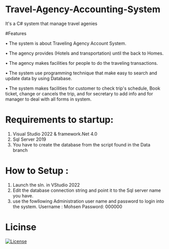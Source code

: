 # Travel-Agency-Accounting-System
It's a C# system that manage travel agenies

#Features 

• The system is about Traveling Agency Account System.

• The agency provides (Hotels and transportation) until the back to Homes.

• The agency makes facilities for people to do the traveling transactions.

• The system use programming technique that make easy to search and update data by using Database.

• The system makes facilities for customer to check trip's schedule, Book ticket, change or cancels the trip, and for secretary to add info and for manager to deal with all forms in system.
 
# Requirements to startup:

1) Visual Studio 2022 & framework.Net 4.0
2) Sql Server 2019
3) You have to create the database from the script found in the Data branch 

# How to Setup :
1) Launch the sln. in VStudio 2022
3) Edit the database connection string and point it to the Sql server name you have. 
2) use the fowllowing Administration user name and password to login into the system. 
   Username : Mohsen
   Password:  000000

# Licinse 
[![License](http://img.shields.io/:license-mit-blue.svg?style=flat-square)](http://badges.mit-license.org)
